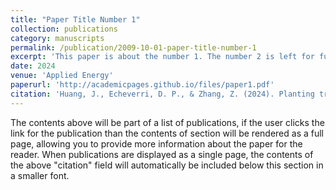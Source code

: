 ```yaml
---
title: "Paper Title Number 1"
collection: publications
category: manuscripts
permalink: /publication/2009-10-01-paper-title-number-1
excerpt: 'This paper is about the number 1. The number 2 is left for future work.'
date: 2024
venue: 'Applied Energy'
paperurl: 'http://academicpages.github.io/files/paper1.pdf'
citation: 'Huang, J., Echeverri, D. P., & Zhang, Z. (2024). Planting trees is a cost-effective way to reduce residential electricity consumption and abate atmospheric CO2. Applied Energy, 373, 123842.'
---
```


The contents above will be part of a list of publications, if the user clicks the link for the publication than the contents of section will be rendered as a full page, allowing you to provide more information about the paper for the reader. When publications are displayed as a single page, the contents of the above "citation" field will automatically be included below this section in a smaller font.
